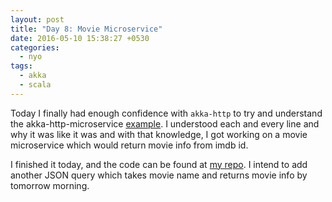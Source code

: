 ```yaml
---
layout: post
title: "Day 8: Movie Microservice"
date: 2016-05-10 15:38:27 +0530
categories:
  - nyo
tags:
  - akka
  - scala
---
```

  Today I finally had enough confidence with `akka-http` to try and understand the
akka-http-microservice [example](https://github.com/theiterators/akka-http-microservice).
I understood each and every line and why it was like it was and with that knowledge, I
got working on a movie microservice which would return movie info from imdb id.

  I finished it today, and the code can be found at
[my repo](https://github.com/yashsriv/akka-movie-microservice).
I intend to add another JSON query which takes movie name and returns movie info by tomorrow morning.
